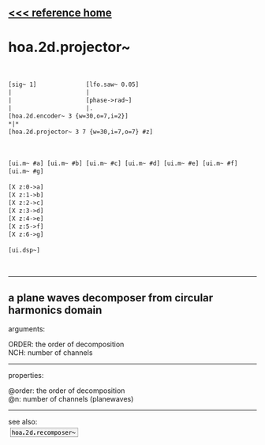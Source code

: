 [<<< reference home](ceammc_lib.md)
---

# hoa.2d.projector~

```


[sig~ 1]              [lfo.saw~ 0.05]
|                     |
|                     [phase->rad~]
|                     |.
[hoa.2d.encoder~ 3 {w=30,o=7,i=2}]
*|*
[hoa.2d.projector~ 3 7 {w=30,i=7,o=7} #z]



[ui.m~ #a] [ui.m~ #b] [ui.m~ #c] [ui.m~ #d] [ui.m~ #e] [ui.m~ #f] [ui.m~ #g]

[X z:0->a]
[X z:1->b]
[X z:2->c]
[X z:3->d]
[X z:4->e]
[X z:5->f]
[X z:6->g]

[ui.dsp~]

            
```
---
a plane waves decomposer from circular harmonics domain
---
arguments:

ORDER: the order of
            decomposition<br>
NCH: number of
            channels<br>

---
properties:

@order: the order of decomposition<br>
@n: 
            number of channels (planewaves)<br>

---
see also:<br>
[![hoa.2d.recomposer~](img/object_hoa.2d.recomposer~.png)](hoa.2d.recomposer~.md)
